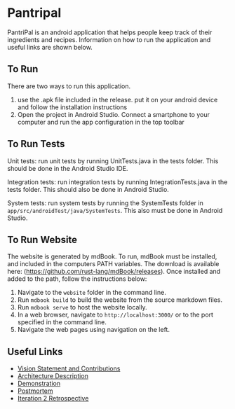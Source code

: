 # Pantripal

PantriPal is an android application that helps people keep track of their ingredients and recipes. Information on how to run the application and useful links are shown below.

## To Run

There are two ways to run this application.

1. use the .apk file included in the release. put it on your android device and follow the installation instructions
2. Open the project in Android Studio. Connect a smartphone to your computer and run the app configuration in the top toolbar

## To Run Tests

Unit tests: run unit tests by running UnitTests.java in the tests folder. This should be done in the Android Studio IDE.

Integration tests: run integration tests by running IntegrationTests.java in the tests folder. This should also be done in Android Studio.

System tests: run system tests by running the SystemTests folder in ```app/src/androidTest/java/SystemTests```. This also must be done in Android Studio.

## To Run Website

The website is generated by mdBook. To run, mdBook must be installed, and included in the computers PATH variables. The download is available here: (https://github.com/rust-lang/mdBook/releases). Once installed and added to the path, follow the instructions below:

1. Navigate to the ```website``` folder in the command line.
2. Run ```mdbook build``` to build the website from the source markdown files.
3. Run ```mdbook serve``` to host the website locally.
4. In a web browser, navigate to ```http://localhost:3000/``` or to the port specified in the command line.
5. Navigate the web pages using navigation on the left.

## Useful Links

* [Vision Statement and Contributions](./website/src/VISION.md)
* [Architecture Description](./website/src/architecture.md)
* [Demonstration](./website/src/demonstration.md)
* [Postmortem](./website/src/Postmortem.md)
* [Iteration 2 Retrospective](./website/src/RETROSPECTIVE.md)